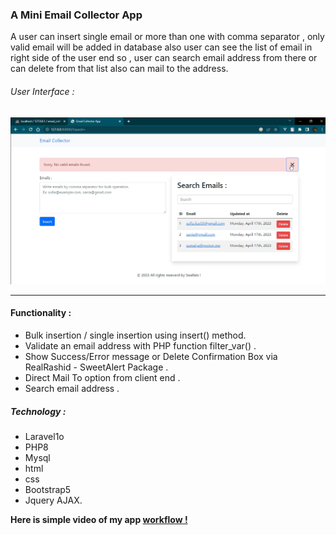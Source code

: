 ### A Mini Email Collector App
A user can insert single email or more than one with comma separator , only valid email will be added in database also user can see the list of email in right side of the user end so , user can search email address from there or can delete from that list also can   mail to the address.

###### User Interface : 

![user interface](./public/image/email_collector_app.png)
____

#### Functionality : 
- Bulk insertion / single insertion using insert() method.
- Validate an email address with PHP function filter_var() .
- Show Success/Error message or Delete Confirmation Box via RealRashid - SweetAlert Package .
- Direct Mail To option from client end .
- Search email address .

##### Technology : 
- Laravel1o  
- PHP8 
- Mysql 
- html 
- css 
- Bootstrap5 
- Jquery AJAX.


__Here is simple video of my app [workflow !](https://youtu.be/HKRdjE1A5AI)__